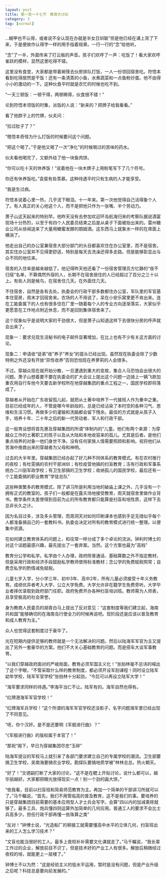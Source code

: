 ```yaml
---
layout: post
title: 第一百一十七节　教育大讨论
category: 3
tag: [normal]
---
```


…糊甲也不认得，或者说不全认现在办就是半女日圳联”但是他已经在课上背了下来，于是便故作认得字一样的用手指着规章。一行一行的“念”给他听。

“念”了一半，外面传来了打云板的声音。孩子们欢呼了一声：吃饭了！看大家欢呼雀跃的模样，显然这里吃得不错。

这里没有食堂，大家都是带着碗筷去伙房排队打饭，一人一份领回宿舍吃。符悟本看到吃得居然是干饭！还有一条清蒸的小鱼，水煮蔬菜和一点鱼粉炒蛋。他不由得小小的激动的一下。这种伙食平时就是农忙的时候也吃不到。

“一天三顿饭：一顿干得，两顿稀得，伙食很不错！”

论到符悟本领饭的时集，派饭的人说：“新来的？把牌子给我看看。”

看了他脖子上的竹牌，伙夫问：

“拉过肚子了？”

“嗯悟本奇怪为什么打饭的时候要问这个问题。

“把这个喝了。”于是他又喝了一次“净化”的时候喝过的苦味的药水。

伙夫看他喝完了，又额外给了他一块鱼肉饼。

“你可以吃十天的休养饭！”说着他在一块木牌子上用粉笔写下了几个符号。

你还有休养饭吃。”袁斐有些羡慕。这种待遇平时只有生病的人才能享受。

“我是生过病。

符悟本说着心里一热，几乎流下眼泪。十一年来。第一次他觉得自己活得象个人了。有人真正的关心他这个人，而不是把他只作为一张嘴、半个劳动力。

萧子山这天起来的特别早。他昨天没有去参加欢迎环岛航海归来的考察队据说酒宴现场十分热烈，以至于有四个人民委员结束之后是从桌子下面被抬出来的。雷州糖业公司从徐闻送来了大量用糖蜜发酵的朗姆酒。这东西马上就象水一样的在席面上横淌了。

他走出自己的办公室兼宿舍大部分部门的头目都喜欢住在办公室里，而不是宿舍。其实住办公室并不见得更舒适，特别是每天去洗澡还得多走路。但是能够彰显出与众不同的地位来。

宿舍的入住率是越来越低了。他记得昨天他还看了一份宿舍管理员方忆静的“夜不归宿”名单，不算偶然外宿的人，长期不在宿舍居住的人已经超过了百分之三十以上。有些人则是候鸟，在宿舍住几天。在外面住几天。

不住宿舍，自然是各有去处。执委会的行政干部多数都住办公室，军队里的军官基本住营房，周末才回宿舍来。农场的人不用说了，呆在小安乐窝里更不肯出来。连在工能委属下的人也有很多住在厂里一随着每个人的专业方向逐渐落实，大家似乎更愿意在工作地点附近休息，而不是回到集体宿舍来了。

这个现象似乎是说明大家的干劲很大，但是萧子山知道这样下去很快分房的呼声就会出来了。

现象一：要求兑现生活秘书的电子邮件显著增加，在比上也有不少有关这方面的讨论。

现象二：申请收“徒弟”收”养子”养女”的苗头已经出现。虽然现在执委会除了少数特例之外还没有开放“异性收养”否则恐怕现在养萝莉的人会很多。

不过。穿越众现在就开始分散，一旦遭遇到重大的变故，集合人马恐怕会出很大的问题。萧子山想着要不要在执委会的扩大会议上提出这个问题一边骑上一辆飞款加重农用自行车他今天要去新学校所在地穿越集团的重点工程之一，国民学校即将落成了。

穿越者从开始在广东收留孤儿起，就把从土著中培养下一代接班人作为重中之重。目前已经成年的人，不管是哪今年龄段的，总是已经沾染了本时空的各种习气、思维和生活习惯。再做多少的灌输和洗脑都会留下残余。最佳的方式就是从孩子入手，培养十年、二十年之后的新一代劳动者、军人和行政干部。

这一般育设想将首先惠及穿越集团的所谓“体制内的”儿童。他们有两个来源：为穿越众工作的土著职工的孩子以及从大陆和本地收容来的孤儿。尤其是后者。是他们重点培养的对象一他们身世干净。没有任何家族人情需要照顾和影响。视将他们从苦海中挽救出来的穿越者为父母和神明。

过去的大半年里。穿越集团已经办起了好几种不同体系的教育模式。有在农村推行的夜校；有杜雯搞的农村干部洲圳；有检疫营地搞的扫盲教育；冻有行政和军事系统办二川丽军政学校；有卫生部搞的卫生学校；收纳孤儿的国民学校，最后还有一个工能委搞的职业教育”学徒总队”

这些种类繁多的教育模式，除了讲习所是利用当地的破庙上课之外，几乎没有一个拥有正式的教室的。孩子们一般都是在露夭场地接受教育，雨天就宿舍里做作业背书。教学条件太差使得到目前为止的所有教育都只能算是扫盲和培性质，这样下去总非长久之计。

因为名目过多，涉及多头管理，而周洞天对如何印刷课本也感到手足无措似乎每个人都准备搞自己的一套教科书。执委会决定对所有的教育模式进行统一整理。以便集中资源。

在如何建立教育体系的问题上，和往常一样分成了多个卓论的流派。钟利时博士的对这个话题最感兴趣，最先提出了一套弃案。当然。这个方案也最为”高档”

教育分公学和私学。私学由个人办理，政府除普通话、基础算数之外不指定教材，但是采用行政和经济手段鼓励私学教师使用标准教材；念公学的免费赋税照常；自费念私学的酌情减免赋税。

儿童七岁入学，分小学三年、初中3年、高中2年，所有儿量必须接受十年义务教育。成绩优异者考入大学，公立大学免费。大学允许非在籍学生免费旁听。大学毕业者择优录取到政府部门任职。政府免费开办各种扫盲培训班。教师需为人师表，且享受极高的社会荣誉。

身为教商人民委员的胡青白马上提出了反对意见：“这套制度等我们建立起，海南共和国”能够确切的在海南岛行使全力的时候再说吧。现阶段还是应该以普及教育和成人教育为主。”

众人也觉得这套制度过于豪华了。

光在短期内提供足够的教师就是一个无法解决的问题。然后以陆海军军官为主又提出了另外一套豪华的方案。他们不大关心基础教育的问题。而是搭车大谈军事教育。

“以我们穿越政府面对的严峻局面，教育必须军国主义化！”张拍林毫不忌讳的喊出了这个字眼，“不管采取什么样的教育制度，都必须开设军刮课程！同时设立陆军幼年学校，陆军军官学校”张拍林十分起劲，“今后可以再设立陆军大学！”

“海军要求同样的待遇。”李海平当仁不让。陆军有的。海军自然也得有。

“红牌港海军军官学校！”

“红牌海军兵学校！”这个所谓的海军军官学校还没影子，名字问题海军里已经出现了不同意见。

“呸，你个汉奸。是不是还要明《军舰进行曲》？”

“《军舰进行曲》的版权属于本官了！”

“那祝“阁下，早日为穿越集团尽忠“玉碎”

陆海军提议的军校马上就引来了各部门要求建立自己的专属学校的潮流。卫生部要搞卫生学校，吴南海要搞农业学校。勘探队要搞地质学被”林林总总。热火朝天。

“好了！”文德嗣打断了大家的讨论，“这不是在鳃上开贴讨论，说什么都可以，越华丽越好。大家都把眼光放得现实一点！别一个劲的画大饼。”

“依我看，目前以扫盲班和简易师范教育为主。再加一个简单的干部讲习所就可以了。”马千瞩说，“首先，我们不用管临高的普及教育，这不是我们的事。要培养的只是穿越集团目前需要的基本应用型人才士兵会写字。会算"四以内的加减乘除就够了。最多工兵、炮兵懂四则运算外加简单的几何应用。普通工人的要求不会比士兵高多少。担任行政干部再懂一些珠算之类”

“反对！”钟博士说，“光造船厂的柳接工就需要懂高中水平的立体几何，扫盲班出来的工人怎么学习技术？”

“文盲也能当很好的工人。最多上夜校补补需要文化课就走了。”马千瞩说，“我长辈工作过的企业，解放前目不识丁，但是技术好的产业工人有很多。解放后稍微经过夜校的培，就能更上一层楼了。”

钟博士不以为然：“这是经验主义的低水平运用，暂时是没有问题，但是产业升级之后呢？科技总是要向前发展的。”